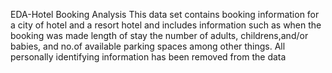 EDA-Hotel Booking Analysis
This data set contains booking information for a city of hotel and a resort hotel and includes information such as when the booking was made length of stay the number of adults, childrens,and/or babies, and no.of available parking spaces among other things. All personally identifying information has been removed from the data
